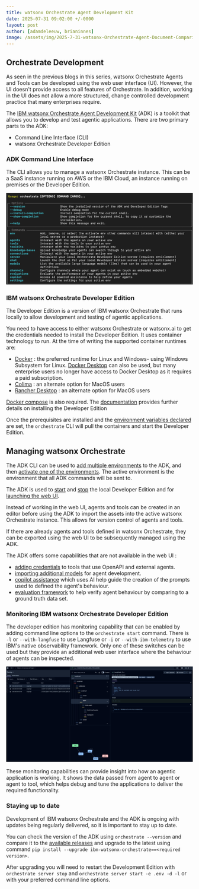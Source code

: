 ```yaml
---
title: watsonx Orchestrate Agent Development Kit
date: 2025-07-31 09:02:00 +/-0000
layout: post
author: [adamdeleeuw, brianinnes]
image: /assets/img/2025-7-31-watsonx-Orchestrate-Agent-Document-Comparison/watsonxassistant_lifecycle_1x1_16x9.jpeg
---
```


## Orchestrate Development

As seen in the previous blogs in this series, watsonx Orchestrate Agents and Tools can be developed using the web user interface (UI).  However, the UI doesn't provide access to all features of Orchestrate.  In addition, working in the UI does not allow a more structured, change controlled development practice that many enterprises require.

The [IBM watsonx Orchestrate Agent Development Kit](https://developer.watson-orchestrate.ibm.com) (ADK) is a toolkit that allows you to develop and test agentic applications.  There are two primary parts to the ADK:

- Command Line Interface (CLI)
- watsonx Orchestrate Developer Edition

### ADK Command Line Interface

The CLI allows you to manage a watsonx Orchestrate instance.  This can be a SaaS instance running on AWS or the IBM Cloud, an instance running on premises or the Developer Edition.

![CLI options](/assets/img/2025-7-31-watsonx-Orchestrate-Agent-Development-Toolkit/adk_cli.png)

### IBM watsonx Orchestrate Developer Edition

The Developer Edition is a version of IBM watsonx Orchestrate that runs locally to allow development and testing of agentic applications.  

You need to have access to either watsonx Orchestrate or watsonx.ai to get the credentials needed to install the Developer Edition. It uses container technology to run.  At the time of writing the supported container runtimes are:

- [Docker](https://docs.docker.com/engine/install/) : the preferred runtime for Linux and Windows- using Windows Subsystem for Linux.  [Docker Desktop](https://docs.docker.com/get-started/introduction/get-docker-desktop/) can also be used, but many enterprise users no longer have access to Docker Desktop as it requires a paid subscription.
- [Colima](https://github.com/abiosoft/colima) : an alternate option for MacOS users
- [Rancher Desktop](https://www.rancher.com/products/rancher-desktop) : an alternate option for MacOS users

[Docker compose](https://docs.docker.com/compose/install/) is also required.  The [documentation](https://developer.watson-orchestrate.ibm.com/getting_started/wxOde_setup) provides further details on installing the Developer Edition

Once the prerequisites are installed and the [environment variables declared](https://developer.watson-orchestrate.ibm.com/getting_started/wxOde_setup#pulling-and-installing-watsonx-orchestrate-developer-edition) are set, the `orchestrate` CLI will pull the containers and start the Developer Edition.

## Managing watsonx Orchestrate

The ADK CLI can be used to [add multiple environments](https://developer.watson-orchestrate.ibm.com/environment/initiate_environment#creating-an-environment) to the ADK, and then [activate one of the environments](https://developer.watson-orchestrate.ibm.com/environment/initiate_environment#activating-an-environment).  The active environment is the environment that all ADK commands will be sent to.

The ADK is used to [start](https://developer.watson-orchestrate.ibm.com/environment/manage_local_environment#starting-the-server) and [stop](https://developer.watson-orchestrate.ibm.com/environment/manage_local_environment#stopping-the-server) the local Developer Edition and for [launching the web UI](https://developer.watson-orchestrate.ibm.com/environment/manage_local_environment#launching-the-local-ui). 

Instead of working in the web UI, agents and tools can be created in an editor before using the ADK to import the assets into the active watsonx Orchestrate instance.  This allows for version control of agents and tools.

If there are already agents and tools defined in watsonx Orchestrate, they can be exported using the web UI to be subsequently managed using the ADK.

The ADK offers some capabilities that are not available in the web UI :

- [adding credentials](https://developer.watson-orchestrate.ibm.com/connections/overview) to tools that use OpenAPI and external agents.
- [importing additional models](https://developer.watson-orchestrate.ibm.com/llm/managing_llm) for agent development.
- [copilot assistance](https://developer.watson-orchestrate.ibm.com/copilot/overview) which uses AI help guide the creation of the prompts used to defined the agent's behaviour.
- [evaluation framework](https://developer.watson-orchestrate.ibm.com/evaluate/overview) to help verify agent behaviour by comparing to a ground truth data set.

### Monitoring IBM watsonx Orchestrate Developer Edition

The developer edition has monitoring capability that can be enabled by adding command line options to the `orchestrate start` command.  There is `-l` or `--with-langfuse` to use Langfuse or `-i` or `--with-ibm-telemetry` to use IBM's native observability framework.  Only one of these switches can be used but they provide an additional web user interface where the behaviour of agents can be inspected.  

![Langfuse example](/assets/img/2025-7-31-watsonx-Orchestrate-Agent-Development-Toolkit/langfuse.png)

These monitoring capabilities can provide insight into how an agentic application is working.  It shows the data passed from agent to agent or agent to tool, which helps debug and tune the applications to deliver the required functionality.

### Staying up to date

Development of IBM watsonx Orchestrate and the ADK is ongoing with updates being regularly delivered, so it is important to stay up to date.

You can check the version of the ADK using `orchestrate --version` and compare it to the [available releases](https://pypi.org/project/ibm-watsonx-orchestrate/#history) and upgrade to the latest using command `pip install --upgrade ibm-watsonx-orchestrate==<required version>`.

After upgrading you will need to restart the Development Edition with `orchestrate server stop` and `orchestrate server start -e .env -d -l` or with your preferred command line options.